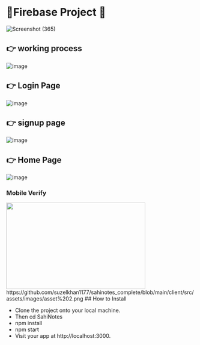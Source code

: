 # 🎉Firebase Project 🎉
![Screenshot (365)](https://github.com/Shanu-Git2002/firebase_project/assets/121647061/1ef1fde5-fbc3-4c1a-bc55-71d27ea3a47e)

## 👉 working process

![image](https://github.com/Shanu-Git2002/firebase_project/assets/121647061/d6ce943f-179c-45ba-badc-05c49590cd1a)

## 👉 Login Page

![image](https://github.com/Shanu-Git2002/firebase_project/assets/121647061/4e68b1db-8fe9-4c32-bd3a-db1f7d7c83d4)

## 👉 signup page

![image](https://github.com/Shanu-Git2002/firebase_project/assets/121647061/84c9e4c6-015f-4293-9a06-d41c648ca2cf)

## 👉 Home Page

![image](https://github.com/Shanu-Git2002/firebase_project/assets/121647061/230dbe58-4a4e-4d94-8872-ba99b24c28ca)
<div> 
  <h3>Mobile Verify</h3>
  <img src="https://user-images.githubusercontent.com/64069582/235891231-f8bc6f27-95f7-4e12-98b4-7b8f8535f332.png" width="370" height="230px"> 
</div>
https://github.com/suzelkhan1177/sahinotes_complete/blob/main/client/src/assets/images/asset%202.png
## How to Install

* Clone the project onto your local machine.
* Then cd SahiNotes
* npm install
* npm start
* Visit your app at http://localhost:3000.
